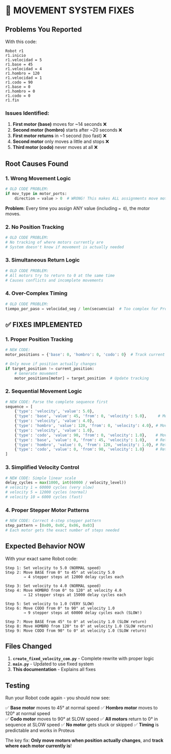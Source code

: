 # 🔧 MOVEMENT SYSTEM FIXES

## Problems You Reported

With this code:
```robot
Robot r1
r1.inicio
r1.velocidad = 5
r1.base = 45  
r1.velocidad = 4         
r1.hombro = 120
r1.velocidad = 1       
r1.codo = 90       
r1.base = 0         
r1.hombro = 0        
r1.codo = 0      
r1.fin
```

### Issues Identified:
1. **First motor (base)** moves for ~14 seconds ❌
2. **Second motor (hombro)** starts after ~20 seconds ❌  
3. **First motor returns** in ~1 second (too fast) ❌
4. **Second motor** only moves a little and stops ❌
5. **Third motor (codo)** never moves at all ❌

## Root Causes Found

### 1. **Wrong Movement Logic** 
```python
# OLD CODE PROBLEM:
if mov_type in motor_ports:
    direction = value > 0  # WRONG! This makes ALL assignments move motors
```

**Problem**: Every time you assign ANY value (including `= 0`), the motor moves.

### 2. **No Position Tracking**
```python
# OLD CODE PROBLEM: 
# No tracking of where motors currently are
# System doesn't know if movement is actually needed
```

### 3. **Simultaneous Return Logic**
```python
# OLD CODE PROBLEM:
# All motors try to return to 0 at the same time
# Causes conflicts and incomplete movements
```

### 4. **Over-Complex Timing**
```python
# OLD CODE PROBLEM:
tiempo_por_paso = velocidad_seg / len(secuencia)  # Too complex for Proteus
```

## ✅ FIXES IMPLEMENTED

### 1. **Proper Position Tracking**
```python
# NEW CODE:
motor_positions = {'base': 0, 'hombro': 0, 'codo': 0}  # Track current positions

# Only move if position actually changes
if target_position != current_position:
    # Generate movement
    motor_positions[motor] = target_position  # Update tracking
```

### 2. **Sequential Movement Logic**
```python
# NEW CODE: Parse the complete sequence first
sequence = [
    {'type': 'velocity', 'value': 5.0},
    {'type': 'base', 'value': 45, 'from': 0, 'velocity': 5.0},     # Move needed
    {'type': 'velocity', 'value': 4.0}, 
    {'type': 'hombro', 'value': 120, 'from': 0, 'velocity': 4.0}, # Move needed
    {'type': 'velocity', 'value': 1.0},
    {'type': 'codo', 'value': 90, 'from': 0, 'velocity': 1.0},    # Move needed  
    {'type': 'base', 'value': 0, 'from': 45, 'velocity': 1.0},    # Return move
    {'type': 'hombro', 'value': 0, 'from': 120, 'velocity': 1.0}, # Return move
    {'type': 'codo', 'value': 0, 'from': 90, 'velocity': 1.0}     # Return move
]
```

### 3. **Simplified Velocity Control**
```python
# NEW CODE: Simple linear scale
delay_cycles = max(1000, int(60000 / velocity_level))
# velocity 1 = 60000 cycles (very slow)
# velocity 5 = 12000 cycles (normal) 
# velocity 10 = 6000 cycles (fast)
```

### 4. **Proper Stepper Motor Patterns**
```python
# NEW CODE: Correct 4-step stepper pattern
step_pattern = [0x09, 0x0C, 0x06, 0x03]
# Each motor gets the exact number of steps needed
```

## Expected Behavior NOW

With your exact same Robot code:

```
Step 1: Set velocity to 5.0 (NORMAL speed)
Step 2: Move BASE from 0° to 45° at velocity 5.0 
        → 4 stepper steps at 12000 delay cycles each
        
Step 3: Set velocity to 4.0 (NORMAL speed)  
Step 4: Move HOMBRO from 0° to 120° at velocity 4.0
        → 12 stepper steps at 15000 delay cycles each
        
Step 5: Set velocity to 1.0 (VERY SLOW)
Step 6: Move CODO from 0° to 90° at velocity 1.0  
        → 9 stepper steps at 60000 delay cycles each (SLOW!)
        
Step 7: Move BASE from 45° to 0° at velocity 1.0 (SLOW return)
Step 8: Move HOMBRO from 120° to 0° at velocity 1.0 (SLOW return) 
Step 9: Move CODO from 90° to 0° at velocity 1.0 (SLOW return)
```

## Files Changed

1. **`create_fixed_velocity_com.py`** - Complete rewrite with proper logic
2. **`main.py`** - Updated to use fixed system
3. **This documentation** - Explains all fixes

## Testing

Run your Robot code again - you should now see:

✅ **Base motor** moves to 45° at normal speed
✅ **Hombro motor** moves to 120° at normal speed  
✅ **Codo motor** moves to 90° at SLOW speed
✅ **All motors** return to 0° in sequence at SLOW speed
✅ **No motor** gets stuck or skipped
✅ **Timing** is predictable and works in Proteus

The key fix: **Only move motors when position actually changes**, and **track where each motor currently is**!